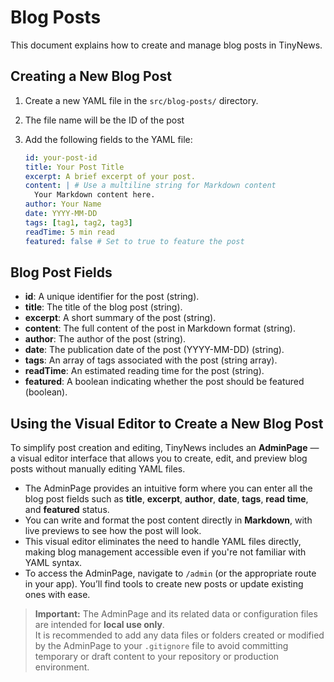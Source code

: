 # Blog Posts

This document explains how to create and manage blog posts in TinyNews.

## Creating a New Blog Post

1.  Create a new YAML file in the `src/blog-posts/` directory.
2.  The file name will be the ID of the post
3.  Add the following fields to the YAML file:

    ```yaml
    id: your-post-id
    title: Your Post Title
    excerpt: A brief excerpt of your post.
    content: | # Use a multiline string for Markdown content
      Your Markdown content here.
    author: Your Name
    date: YYYY-MM-DD
    tags: [tag1, tag2, tag3]
    readTime: 5 min read
    featured: false # Set to true to feature the post
    ```

## Blog Post Fields

*   **id**: A unique identifier for the post (string).
*   **title**: The title of the blog post (string).
*   **excerpt**: A short summary of the post (string).
*   **content**: The full content of the post in Markdown format (string).
*   **author**: The author of the post (string).
*   **date**: The publication date of the post (YYYY-MM-DD) (string).
*   **tags**: An array of tags associated with the post (string array).
*   **readTime**: An estimated reading time for the post (string).
*   **featured**: A boolean indicating whether the post should be featured (boolean).


## Using the Visual Editor to Create a New Blog Post

To simplify post creation and editing, TinyNews includes an **AdminPage** — a visual editor interface that allows you to create, edit, and preview blog posts without manually editing YAML files.

* The AdminPage provides an intuitive form where you can enter all the blog post fields such as **title**, **excerpt**, **author**, **date**, **tags**, **read time**, and **featured** status.
* You can write and format the post content directly in **Markdown**, with live previews to see how the post will look.
* This visual editor eliminates the need to handle YAML files directly, making blog management accessible even if you're not familiar with YAML syntax.
* To access the AdminPage, navigate to `/admin` (or the appropriate route in your app). You’ll find tools to create new posts or update existing ones with ease.

> **Important:** The AdminPage and its related data or configuration files are intended for **local use only**.  
> It is recommended to add any data files or folders created or modified by the AdminPage to your `.gitignore` file to avoid committing temporary or draft content to your repository or production environment.